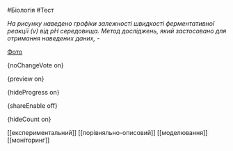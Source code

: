#Біологія #Тест

*На рисунку наведено графіки залежності швидкості ферментативної реакції (v)  від рН середовища. Метод досліджень, який застосовано для отримання наведених даних, -*

[Фото](https://zno.osvita.ua//doc/images/znotest/80/8077/2_30.jpg)

{noChangeVote on}

{preview on}

{hideProgress on}

{shareEnable off}

{hideCount on}

[[експериментальний]]
[[порівняльно-описовий]]
[[моделювання]]
[[моніторинг]]
